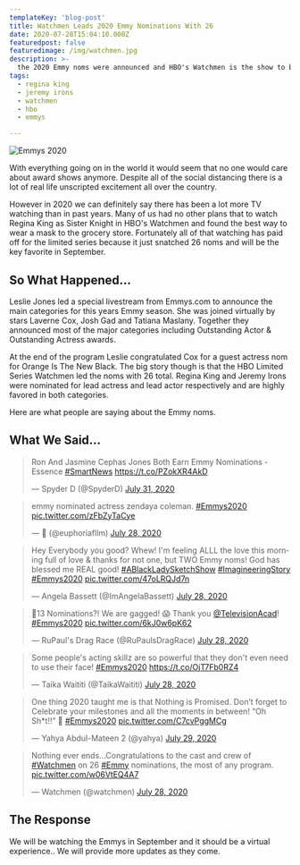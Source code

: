 ```yaml
---
templateKey: 'blog-post'
title: Watchmen Leads 2020 Emmy Nominations With 26
date: 2020-07-28T15:04:10.000Z
featuredpost: false
featuredimage: /img/watchmen.jpg
description: >-
  the 2020 Emmy noms were announced and HBO's Watchmen is the show to beat
tags:
  - regina king
  - jeremy irons
  - watchmen
  - hbo
  - emmys

---
```


![Emmys 2020](/img/watchmen.jpg)

With everything going on in the world it would seem that no one would care about award shows anymore.  Despite all of the social distancing there is a lot of real life unscripted excitement all over the country.

However in 2020 we can definitely say there has been a lot more TV watching than in past years.  Many of us had no other plans that to watch Regina King as Sister Knight in HBO's Watchmen and found the best way to wear a mask to the grocery store.  Fortunately all of that watching has paid off for the limited series because it just snatched 26 noms and will be the key favorite in September.


## So What Happened...

Leslie Jones led a special livestream from Emmys.com to announce the main categories for this years Emmy season.  She was joined virtually by stars Laverne Cox, Josh Gad and Tatiana Maslany.  Together they announced most of the major categories including Outstanding Actor & Outstanding Actress awards.

At the end of the program Leslie congratulated Cox for a guest actress nom for Orange Is The New Black.  The big story though is that the HBO Limited Series Watchmen led the noms with 26 total.  Regina King and Jeremy Irons were nominated for lead actress and lead actor respectively and are highly favored in both categories.

Here are what people are saying about the Emmy noms.

## What We Said...


<blockquote class="twitter-tweet"><p lang="en" dir="ltr">Ron And Jasmine Cephas Jones Both Earn Emmy Nominations - Essence <a href="https://twitter.com/hashtag/SmartNews?src=hash&amp;ref_src=twsrc%5Etfw">#SmartNews</a> <a href="https://t.co/PZokXR4AkD">https://t.co/PZokXR4AkD</a></p>&mdash; Spyder D (@SpyderD) <a href="https://twitter.com/SpyderD/status/1289160946926092288?ref_src=twsrc%5Etfw">July 31, 2020</a></blockquote>


<blockquote class="twitter-tweet"><p lang="en" dir="ltr">emmy nominated actress zendaya coleman. <a href="https://twitter.com/hashtag/Emmys2020?src=hash&amp;ref_src=twsrc%5Etfw">#Emmys2020</a> <a href="https://t.co/zFbZyTaCye">pic.twitter.com/zFbZyTaCye</a></p>&mdash; 🎥 (@euphoriafllm) <a href="https://twitter.com/euphoriafllm/status/1288229234859802624?ref_src=twsrc%5Etfw">July 28, 2020</a></blockquote>


<blockquote class="twitter-tweet"><p lang="en" dir="ltr">Hey Everybody you good? Whew! I&#39;m feeling ALLL the love this morning full of love &amp; thanks for not one, but TWO Emmy noms! God has blessed me REAL good! <a href="https://twitter.com/hashtag/ABlackLadySketchShow?src=hash&amp;ref_src=twsrc%5Etfw">#ABlackLadySketchShow</a> <a href="https://twitter.com/hashtag/ImagineeringStory?src=hash&amp;ref_src=twsrc%5Etfw">#ImagineeringStory</a> <a href="https://twitter.com/hashtag/Emmys2020?src=hash&amp;ref_src=twsrc%5Etfw">#Emmys2020</a> <a href="https://t.co/47oLRQJd7n">pic.twitter.com/47oLRQJd7n</a></p>&mdash; Angela Bassett (@ImAngelaBassett) <a href="https://twitter.com/ImAngelaBassett/status/1288207694344499200?ref_src=twsrc%5Etfw">July 28, 2020</a></blockquote>


<blockquote class="twitter-tweet"><p lang="en" dir="ltr">👑13 Nominations?! We are gagged! 😱 Thank you <a href="https://twitter.com/TelevisionAcad?ref_src=twsrc%5Etfw">@TelevisionAcad</a>! <a href="https://twitter.com/hashtag/Emmys2020?src=hash&amp;ref_src=twsrc%5Etfw">#Emmys2020</a> <a href="https://t.co/6kJ0w6pK62">pic.twitter.com/6kJ0w6pK62</a></p>&mdash; RuPaul&#39;s Drag Race (@RuPaulsDragRace) <a href="https://twitter.com/RuPaulsDragRace/status/1288165586653065217?ref_src=twsrc%5Etfw">July 28, 2020</a></blockquote> 


<blockquote class="twitter-tweet"><p lang="en" dir="ltr">Some people&#39;s acting skillz are so powerful that they don&#39;t even need to use their face! <a href="https://twitter.com/hashtag/Emmys2020?src=hash&amp;ref_src=twsrc%5Etfw">#Emmys2020</a> <a href="https://t.co/OjT7Fb0RZ4">https://t.co/OjT7Fb0RZ4</a></p>&mdash; Taika Waititi (@TaikaWaititi) <a href="https://twitter.com/TaikaWaititi/status/1288204961491427329?ref_src=twsrc%5Etfw">July 28, 2020</a></blockquote>


<blockquote class="twitter-tweet"><p lang="en" dir="ltr">One thing 2020 taught me is that Nothing is Promised. Don’t forget to Celebrate your milestones and all the moments in between! “Oh Sh*t!!” 🤯 <a href="https://twitter.com/hashtag/Emmys2020?src=hash&amp;ref_src=twsrc%5Etfw">#Emmys2020</a> <a href="https://t.co/C7cvPggMCg">pic.twitter.com/C7cvPggMCg</a></p>&mdash; Yahya Abdul-Mateen 2 (@yahya) <a href="https://twitter.com/yahya/status/1288539825218486275?ref_src=twsrc%5Etfw">July 29, 2020</a></blockquote>


<blockquote class="twitter-tweet"><p lang="en" dir="ltr">Nothing ever ends...Congratulations to the cast and crew of <a href="https://twitter.com/hashtag/Watchmen?src=hash&amp;ref_src=twsrc%5Etfw">#Watchmen</a> on 26 <a href="https://twitter.com/hashtag/Emmy?src=hash&amp;ref_src=twsrc%5Etfw">#Emmy</a> nominations, the most of any program. <a href="https://t.co/w06VtEQ4A7">pic.twitter.com/w06VtEQ4A7</a></p>&mdash; Watchmen (@watchmen) <a href="https://twitter.com/watchmen/status/1288144491103297538?ref_src=twsrc%5Etfw">July 28, 2020</a></blockquote>




## The Response

We will be watching the Emmys in September and it should be a virtual experience..  We will provide more updates as they come.